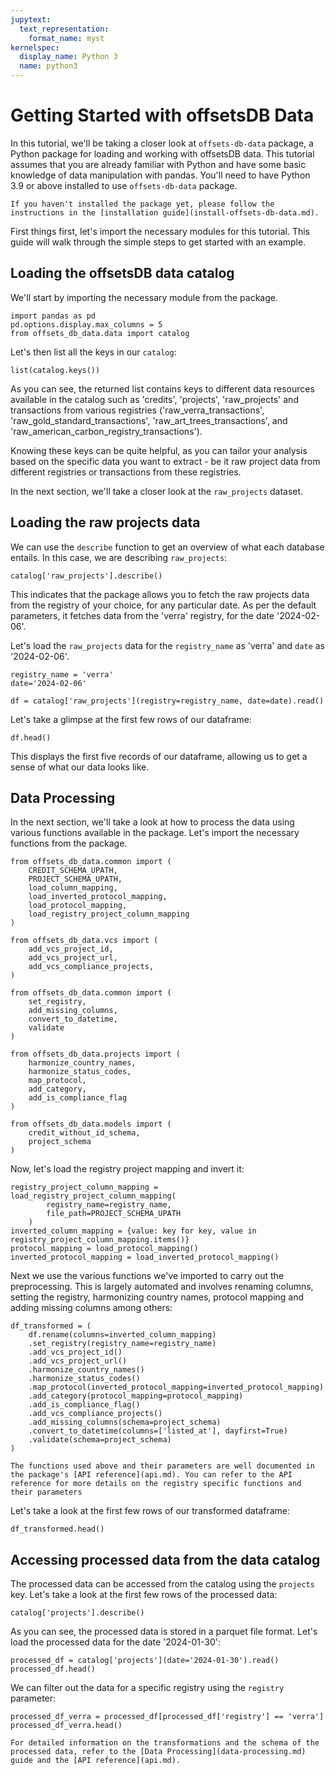 ```yaml
---
jupytext:
  text_representation:
    format_name: myst
kernelspec:
  display_name: Python 3
  name: python3
---
```


# Getting Started with offsetsDB Data

In this tutorial, we'll be taking a closer look at `offsets-db-data` package, a Python package for loading and working with offsetsDB data. This tutorial assumes that you are already familiar with Python and have some basic knowledge of data manipulation with pandas. You'll need to have Python 3.9 or above installed to use `offsets-db-data` package.

```{note}
If you haven't installed the package yet, please follow the instructions in the [installation guide](install-offsets-db-data.md).
```

First things first, let's import the necessary modules for this tutorial. This guide will walk through the simple steps to get started with an example.

## Loading the offsetsDB data catalog

We'll start by importing the necessary module from the package.

```{code-cell} ipython3
import pandas as pd
pd.options.display.max_columns = 5
from offsets_db_data.data import catalog
```

Let's then list all the keys in our `catalog`:

```{code-cell} ipython3
list(catalog.keys())
```

As you can see, the returned list contains keys to different data resources available in the catalog such as 'credits', 'projects', 'raw_projects' and transactions from various registries ('raw_verra_transactions', 'raw_gold_standard_transactions', 'raw_art_trees_transactions', and 'raw_american_carbon_registry_transactions').

Knowing these keys can be quite helpful, as you can tailor your analysis based on the specific data you want to extract - be it raw project data from different registries or transactions from these registries.

In the next section, we'll take a closer look at the `raw_projects` dataset.

## Loading the raw projects data

We can use the `describe` function to get an overview of what each database entails. In this case, we are describing `raw_projects`:

```{code-cell} ipython3
catalog['raw_projects'].describe()
```

This indicates that the package allows you to fetch the raw projects data from the registry of your choice, for any particular date. As per the default parameters, it fetches data from the 'verra' registry, for the date '2024-02-06'.

Let's load the `raw_projects` data for the `registry_name` as 'verra' and `date` as '2024-02-06'.

```{code-cell} ipython3
registry_name = 'verra'
date='2024-02-06'

df = catalog['raw_projects'](registry=registry_name, date=date).read()
```

Let's take a glimpse at the first few rows of our dataframe:

```{code-cell} ipython3
df.head()
```

This displays the first five records of our dataframe, allowing us to get a sense of what our data looks like.

## Data Processing

In the next section, we'll take a look at how to process the data using various functions available in the package. Let's import the necessary functions from the package.

```{code-cell} ipython3
from offsets_db_data.common import (
    CREDIT_SCHEMA_UPATH,
    PROJECT_SCHEMA_UPATH,
    load_column_mapping,
    load_inverted_protocol_mapping,
    load_protocol_mapping,
    load_registry_project_column_mapping
)

from offsets_db_data.vcs import (
    add_vcs_project_id,
    add_vcs_project_url,
    add_vcs_compliance_projects,
)

from offsets_db_data.common import (
    set_registry,
    add_missing_columns,
    convert_to_datetime,
    validate
)

from offsets_db_data.projects import (
    harmonize_country_names,
    harmonize_status_codes,
    map_protocol,
    add_category,
    add_is_compliance_flag
)

from offsets_db_data.models import (
    credit_without_id_schema,
    project_schema
)
```

Now, let's load the registry project mapping and invert it:

```{code-cell} ipython3
registry_project_column_mapping = load_registry_project_column_mapping(
        registry_name=registry_name,
        file_path=PROJECT_SCHEMA_UPATH
    )
inverted_column_mapping = {value: key for key, value in registry_project_column_mapping.items()}
protocol_mapping = load_protocol_mapping()
inverted_protocol_mapping = load_inverted_protocol_mapping()
```

Next we use the various functions we've imported to carry out the preprocessing. This is largely automated and involves renaming columns, setting the registry, harmonizing country names, protocol mapping and adding missing columns among others:

```{code-cell} ipython3
df_transformed = (
    df.rename(columns=inverted_column_mapping)
    .set_registry(registry_name=registry_name)
    .add_vcs_project_id()
    .add_vcs_project_url()
    .harmonize_country_names()
    .harmonize_status_codes()
    .map_protocol(inverted_protocol_mapping=inverted_protocol_mapping)
    .add_category(protocol_mapping=protocol_mapping)
    .add_is_compliance_flag()
    .add_vcs_compliance_projects()
    .add_missing_columns(schema=project_schema)
    .convert_to_datetime(columns=['listed_at'], dayfirst=True)
    .validate(schema=project_schema)
)
```

```{note}
The functions used above and their parameters are well documented in the package's [API reference](api.md). You can refer to the API reference for more details on the registry specific functions and their parameters
```

Let's take a look at the first few rows of our transformed dataframe:

```{code-cell} ipython3
df_transformed.head()
```

## Accessing processed data from the data catalog

The processed data can be accessed from the catalog using the `projects` key. Let's take a look at the first few rows of the processed data:

```{code-cell} ipython3
catalog['projects'].describe()
```

As you can see, the processed data is stored in a parquet file format. Let's load the processed data for the date '2024-01-30':

```{code-cell} ipython3
processed_df = catalog['projects'](date='2024-01-30').read()
processed_df.head()
```

We can filter out the data for a specific registry using the `registry` parameter:

```{code-cell} ipython3
processed_df_verra = processed_df[processed_df['registry'] == 'verra']
processed_df_verra.head()
```

```{note}
For detailed information on the transformations and the schema of the processed data, refer to the [Data Processing](data-processing.md) guide and the [API reference](api.md).
```
